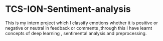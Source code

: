 # TCS-ION-Sentiment-analysis

This is my intern project which I classify emotions whether it is positive or negative or neutral in feedback or comments ,through this I have learnt concepts of deep learning , sentimental analysis and preprocessing.
